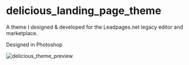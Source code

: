 # delicious_landing_page_theme
A theme I designed & developed for the Leadpages.net legacy editor and marketplace.

Designed in Photoshop

![delicious_theme_preview](https://user-images.githubusercontent.com/4889865/164343813-12e6e873-94d4-4b02-a8c2-35ba0e9ce3cd.png)
